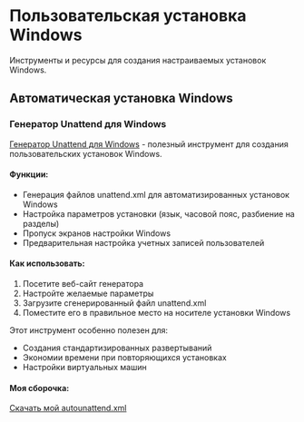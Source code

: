 # Пользовательская установка Windows

Инструменты и ресурсы для создания настраиваемых установок Windows.

## Автоматическая установка Windows

### Генератор Unattend для Windows

[Генератор Unattend для Windows](https://schneegans.de/windows/unattend-generator/) - полезный инструмент для создания пользовательских установок Windows.

#### Функции:

- Генерация файлов unattend.xml для автоматизированных установок Windows
- Настройка параметров установки (язык, часовой пояс, разбиение на разделы)
- Пропуск экранов настройки Windows
- Предварительная настройка учетных записей пользователей

#### Как использовать:

1. Посетите веб-сайт генератора
2. Настройте желаемые параметры
3. Загрузите сгенерированный файл unattend.xml
4. Поместите его в правильное место на носителе установки Windows

Этот инструмент особенно полезен для:

- Создания стандартизированных развертываний
- Экономии времени при повторяющихся установках
- Настройки виртуальных машин

#### Моя сборочка:

[Скачать мой autounattend.xml](https://github.com/rafabduloff/qol/blob/main/assets/autounattend.xml)
